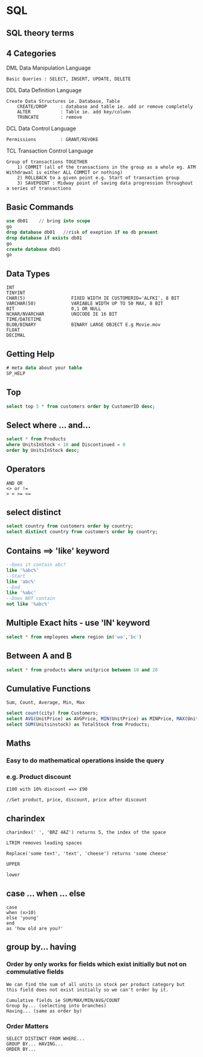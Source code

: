 # SQL

## SQL theory terms

## 4 Categories

DML Data Manipulation Language

    Basic Queries : SELECT, INSERT, UPDATE, DELETE

DDL Data Definition Language

    Create Data Structures ie. Database, Table
        CREATE/DROP     : database and table ie. add or remove completely
        ALTER           : Table ie. add key/column
        TRUNCATE        : remove

DCL Data Control Language

    Permissions         : GRANT/REVOKE

TCL Transaction Control Language

    Group of transactions TOGETHER
        1) COMMIT (all of the transactions in the group as a whole eg. ATM Withdrawal is either ALL COMMIT or nothing)
        2) ROLLBACK to a given point e.g. Start of transaction group
        3) SAVEPOINT : Midway point of saving data progression throughout a series of transactions

## Basic Commands

```sql
use db01    // bring into scope
go
drop database db01   //risk of exeption if no db present
drop database if exists db01
go
create database db01
go
```

## Data Types

    INT
    TINYINT
    CHAR(5)                 FIXED WIDTH IE CUSTOMERID='ALFKI', 8 BIT
    VARCHAR(50)             VARIABLE WIDTH UP TO 50 MAX, 8 BIT
    BIT                     0,1 OR NULL
    NCHAR/NVARCHAR          UNICODE IE 16 BIT
    TIME/DATETIME
    BLOB/BINARY             BINARY LARGE OBJECT E.g Movie.mov
    FLOAT
    DECIMAL

## Getting Help

```sql
# meta data about your table
SP_HELP
```

## Top

```sql
select top 5 * from customers order by CustomerID desc;
```

## Select where ... and...

```sql
select * from Products
where UnitsInStock < 10 and Discontinued = 0
order by UnitsInStock desc;
```

## Operators

    AND OR
    <> or !=
    > < >= <=

## select distinct

```sql
select country from customers order by country;
select distinct country from customers order by country;
```

## Contains ==> 'like' keyword

```sql
--Does it contain abc?
like '%abc%'
--Start
like 'abc%'
--End
like '%abc'
--Does NOT contain
not like '%abc%'
```

## Multiple Exact hits - use 'IN' keyword

```sql
select * from employees where region in('wa','bc')
```

## Between A and B

```sql
select * from products where unitprice between 10 and 20
```

## Cumulative Functions

    Sum, Count, Average, Min, Max

```sql
select count(city) from Customers;
select AVG(UnitPrice) as AVGPrice, MIN(UnitPrice) as MINPrice, MAX(UnitPrice) as MAXPrice from Products
select SUM(Unitsinstock) as TotalStock from Products;
```

## Maths

### Easy to do mathematical operations inside the query

### e.g. Product discount

    £100 with 10% discount ==> £90

    //Get product, price, discount, price after discount

## charindex

    charindex(' ', 'BRZ 4AZ') returns 5, the index of the space

    LTRIM removes leading spaces

    Replace('some text', 'text', 'cheese') returns 'some cheese'

    UPPER

    lower

## case ... when ... else

    case
    when (x>10)
    else 'young'
    end
    as 'how old are you?'

## group by... having

### Order by only works for fields which exist initially but not on commulative fields

    We can find the sum of all units in stock per product category but this field does not exist initially so we can't order by it.

    Cumulative fields ie SUM/MAX/MIN/AVG/COUNT
    Group by... (selecting into branches)
    Having... (same as order by)

### Order Matters

    SELECT DISTINCT FROM WHERE...
    GROUP BY... HAVING...
    ORDER BY...

